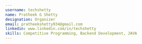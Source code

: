 ```yaml
---
username: techshetty
name: Pratheek G Shetty
designation: Organizer
email: pratheekshetty934@gmail.com
linkedin: www.linkedin.com/in/techshetty
skills: Competitive Programming, Backend Development, JAVA
---
```

